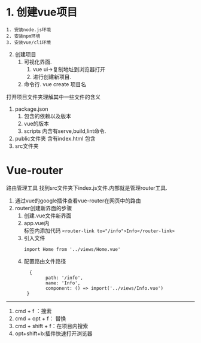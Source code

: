 # 1. 创建vue项目
	1. 安装node.js环境
	2. 安装npm环境
	3. 安装vue/cli环境
2. 创建项目
	1. 可视化界面.
		1. vue ui->复制地址到浏览器打开
		2. 进行创建新项目.
	2. 命令行.
		vue create 项目名



打开项目文件夹理解其中一些文件的含义
1. package.json
	1. 包含的依赖以及版本
	2. vue的版本
	3. scripts 内含有serve,build,lint命令.
2. public文件夹
	含有index.html 包含<div id = "app"></div>
3. src文件夹
	


# Vue-router

路由管理工具
找到src文件夹下index.js文件.内部就是管理router工具.

1. 通过vue的google插件查看vue-router在网页中的路由
2. router创建新界面的步骤
	1. 创建.vue文件新界面
	2. app.vue内<div>标签内添加代码
			```
		    <router-link to="/info">Info</router-link>
		    ```
	3. 引入文件
		```
		import Home from '../views/Home.vue'
		```
	4. 配置路由文件路径
		```
		  {
			    path: '/info',
			    name: 'Info',
			    component: () => import('../views/Info.vue')
 		 }

		```



-----------
1. cmd + f ：搜索
2. cmd + opt + f： 替换
3. cmd + shift + f：在项目内搜索
4. opt+shift+b:插件快速打开浏览器